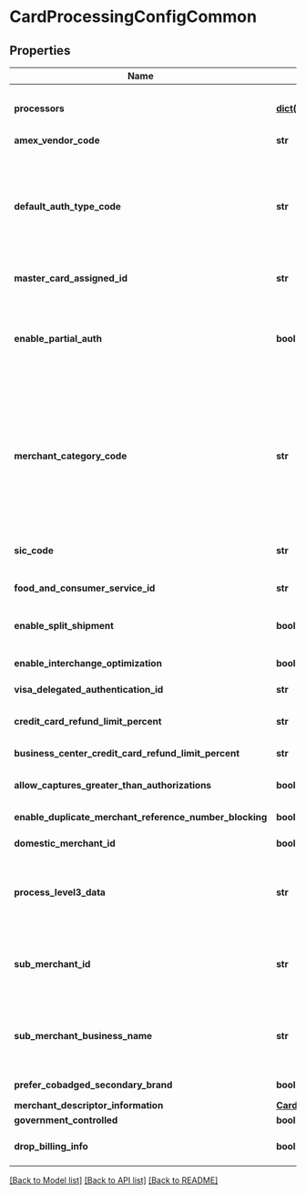 # CardProcessingConfigCommon

## Properties
Name | Type | Description | Notes
------------ | ------------- | ------------- | -------------
**processors** | [**dict(str, CardProcessingConfigCommonProcessors)**](CardProcessingConfigCommonProcessors.md) | e.g. * amexdirect * barclays2 * CUP * EFTPOS * fdiglobal * gpngsapv3 * gpx * smartfdc * tsys * vero * VPC  For VPC, CUP and EFTPOS processors, replace the processor name from VPC or CUP or EFTPOS to the actual processor name in the sample request. e.g. replace VPC with &amp;lt;your vpc processor&amp;gt;  | [optional] 
**amex_vendor_code** | **str** | Vendor code assigned by American Express. Applicable for TSYS (tsys) processor. | [optional] 
**default_auth_type_code** | **str** | Authorization Finality indicator. Please note that the input can be in small case or capitals but response is in small case as of now. It will be made capitals everywhere in the next version. Applicable for Elavon Americas (elavonamericas), TSYS (tsys), Barclays (barclays2), Streamline (streamline2), Six (six), Barclays HISO (barclayshiso), GPN (gpn), FDI Global (fdiglobal), GPX (gpx), Paymentech Tampa (paymentechtampa), FDC Nashville (smartfdc), VPC and Chase Paymentech Salem (chasepaymentechsalem) processors.  Validation details (for selected processors)...  &lt;table&gt; &lt;thead&gt;&lt;tr&gt;&lt;th&gt;Processor&lt;/th&gt;&lt;th&gt;Acceptance Type&lt;/th&gt;&lt;th&gt;Required&lt;/th&gt;&lt;th&gt;Default Value&lt;/th&gt;&lt;/tr&gt;&lt;/thead&gt; &lt;tr&gt;&lt;td&gt;Barclays&lt;/td&gt;&lt;td&gt;cnp, cp, hybrid&lt;/td&gt;&lt;td&gt;No&lt;/td&gt;&lt;td&gt;FINAL&lt;/td&gt;&lt;/tr&gt; &lt;tr&gt;&lt;td&gt;Barclays HISO&lt;/td&gt;&lt;td&gt;cnp, cp, hybrid&lt;/td&gt;&lt;td&gt;Yes&lt;/td&gt;&lt;td&gt;FINAL&lt;/td&gt;&lt;/tr&gt; &lt;/table&gt;  | [optional] 
**master_card_assigned_id** | **str** | MAID aka MasterCard assigned ID, MasterCard equivalent of Merchant Verification Value by Visa. Applicable for VPC, GPX (gpx) and FDI Global (fdiglobal) processors. | [optional] 
**enable_partial_auth** | **bool** | Allow merchants to accept partial authorization approvals. Applicable for Elavon Americas (elavonamericas), VPC, GPX (gpx), FDI Global (fdiglobal), FDC Nashville (smartfdc), GPN (gpn), TSYS (tsys), American Express Direct (amexdirect), Paymentech Tampa (paymentechtampa) and Chase Paymentech Salem (chasepaymentechsalem) processors.  Validation details (for selected processors)...  &lt;table&gt; &lt;thead&gt;&lt;tr&gt;&lt;th&gt;Processor&lt;/th&gt;&lt;th&gt;Acceptance Type&lt;/th&gt;&lt;th&gt;Required&lt;/th&gt;&lt;th&gt;Default Value&lt;/th&gt;&lt;/tr&gt;&lt;/thead&gt; &lt;tr&gt;&lt;td&gt;American Express Direct&lt;/td&gt;&lt;td&gt;cnp, cp, hybrid&lt;/td&gt;&lt;td&gt;No&lt;/td&gt;&lt;td&gt;No&lt;/td&gt;&lt;/tr&gt; &lt;/table&gt;  | [optional] 
**merchant_category_code** | **str** | Indicates type of business product or service of the merchant. Applicable for Chase Paymentech Salem (chasepaymentechsalem), FDI Global (fdiglobal), RUPAY, Elavon Americas (elavonamericas), American Express Direct (amexdirect), CMCIC (cmcic), GPX (gpx), VPC, TSYS (tsys), EFTPOS, CUP, Paymentech Tampa (paymentechtampa), CB2A, Barclays (barclays2), Prisma (prisma) and GPN (gpn) processors.  Validation details (for selected processors)...  &lt;table&gt; &lt;thead&gt;&lt;tr&gt;&lt;th&gt;Processor&lt;/th&gt;&lt;th&gt;Acceptance Type&lt;/th&gt;&lt;th&gt;Required&lt;/th&gt;&lt;th&gt;Min. Length&lt;/th&gt;&lt;th&gt;Max. Length&lt;/th&gt;&lt;th&gt;Regex&lt;/th&gt;&lt;/tr&gt;&lt;/thead&gt; &lt;tr&gt;&lt;td&gt;Barclays&lt;/td&gt;&lt;td&gt;cnp&lt;/td&gt;&lt;td&gt;No&lt;/td&gt;&lt;td&gt;4&lt;/td&gt;&lt;td&gt;4&lt;/td&gt;&lt;td&gt;^[0-9]+$&lt;/td&gt;&lt;/tr&gt; &lt;tr&gt;&lt;td&gt;American Express Direct&lt;/td&gt;&lt;td&gt;cnp, cp, hybrid&lt;/td&gt;&lt;td&gt;Yes&lt;/td&gt;&lt;td&gt;4&lt;/td&gt;&lt;td&gt;4&lt;/td&gt;&lt;td&gt;^[0-9]+$&lt;/td&gt;&lt;/tr&gt; &lt;/table&gt;  | [optional] 
**sic_code** | **str** | The Standard Industrial Classification (SIC) are four-digit codes that categorize the industries that companies belong to based on their business activities. Standard Industrial Classification codes were mostly replaced by the six-digit North American Industry Classification System (NAICS). Applicable for VPC and GPX (gpx) processors. | [optional] 
**food_and_consumer_service_id** | **str** | Food and Consumer Service ID. Identifies the merchant as being certified and approved to accept Food Stamps. Applicable for GPX (gpx) processor. | [optional] 
**enable_split_shipment** | **bool** | Enables you to split an order into multiple shipments with multiple captures. This feature is provided by CyberSource and supports three different scenarios:  * multiple authorizations * multiple captures * multiple authorizations with multiple captures  Applicable for VPC processors.  | [optional] 
**enable_interchange_optimization** | **bool** | Reduces your interchange fees by using automatic authorization refresh and automatic partial authorization reversal. Applicable for VPC processors. | [optional] 
**visa_delegated_authentication_id** | **str** | Identifier provided to merchants who opt for Visa&#39;s delegated authorization program. Applicable for VPC processors. | [optional] 
**credit_card_refund_limit_percent** | **str** | Blocks over-refunds when the aggregated refund amount is higher than the percentage set for this field. Applicable for GPX (gpx), VPC and Chase Paymentech Salem (chasepaymentechsalem) processors. | [optional] 
**business_center_credit_card_refund_limit_percent** | **str** | Limits refunds to the percentage set in this field. Applicable for GPX (gpx) and VPC processors. | [optional] 
**allow_captures_greater_than_authorizations** | **bool** | Enables this merchant account to capture amounts greater than the authorization amount. Applicable for GPX (gpx), VPC, Paymentech Tampa (paymentechtampa) and Chase Paymentech Salem (chasepaymentechsalem) processors. | [optional] 
**enable_duplicate_merchant_reference_number_blocking** | **bool** | Helps prevent duplicate transactions. Applicable for VPC, GPX (gpx) and Chase Paymentech Salem (chasepaymentechsalem) processors. | [optional] 
**domestic_merchant_id** | **bool** | This is a local merchant ID used by merchants in addition to the conventional merchant ID. This value is sent to the issuer. Applicable for VPC and Prisma (prisma) processors. | [optional] 
**process_level3_data** | **str** | Indicates whether merchant processes Level 3 transactions. Applicable for TSYS (tsys), Barclays (barclays2), Paymentech Tampa (paymentechtampa), FDI Global (fdiglobal), Elavon Americas (elavonamericas) and Chase Paymentech Salem (chasepaymentechsalem) processors.  Validation details (for selected processors)...  &lt;table&gt; &lt;thead&gt;&lt;tr&gt;&lt;th&gt;Processor&lt;/th&gt;&lt;th&gt;Acceptance Type&lt;/th&gt;&lt;th&gt;Required&lt;/th&gt;&lt;/tr&gt;&lt;/thead&gt; &lt;tr&gt;&lt;td&gt;Barclays&lt;/td&gt;&lt;td&gt;cnp&lt;/td&gt;&lt;td&gt;No&lt;/td&gt;&lt;/tr&gt; &lt;/table&gt;  | [optional] 
**sub_merchant_id** | **str** | The ID assigned to the sub-merchant. Applicable for American Express Direct (amexdirect) processor.  Validation details (for selected processors)...  &lt;table&gt; &lt;thead&gt;&lt;tr&gt;&lt;th&gt;Processor&lt;/th&gt;&lt;th&gt;Acceptance Type&lt;/th&gt;&lt;th&gt;Required&lt;/th&gt;&lt;th&gt;Min. Length&lt;/th&gt;&lt;th&gt;Max. Length&lt;/th&gt;&lt;th&gt;Regex&lt;/th&gt;&lt;/tr&gt;&lt;/thead&gt; &lt;tr&gt;&lt;td&gt;American Express Direct&lt;/td&gt;&lt;td&gt;cnp, cp, hybrid&lt;/td&gt;&lt;td&gt;No&lt;/td&gt;&lt;td&gt;1&lt;/td&gt;&lt;td&gt;20&lt;/td&gt;&lt;td&gt;^[0-9a-zA-Z&amp;#92;-&amp;#92;_&amp;#92;,\\s.]+$&lt;/td&gt;&lt;/tr&gt; &lt;/table&gt;  | [optional] 
**sub_merchant_business_name** | **str** | Sub-merchant&#39;s business name. Applicable for American Express Direct (amexdirect) processor.  Validation details (for selected processors)...  &lt;table&gt; &lt;thead&gt;&lt;tr&gt;&lt;th&gt;Processor&lt;/th&gt;&lt;th&gt;Acceptance Type&lt;/th&gt;&lt;th&gt;Required&lt;/th&gt;&lt;th&gt;Min. Length&lt;/th&gt;&lt;th&gt;Max. Length&lt;/th&gt;&lt;th&gt;Regex&lt;/th&gt;&lt;/tr&gt;&lt;/thead&gt; &lt;tr&gt;&lt;td&gt;American Express Direct&lt;/td&gt;&lt;td&gt;cnp, cp, hybrid&lt;/td&gt;&lt;td&gt;No&lt;/td&gt;&lt;td&gt;1&lt;/td&gt;&lt;td&gt;37&lt;/td&gt;&lt;td&gt;^[0-9a-zA-Z&amp;#92;-&amp;#92;_&amp;#92;,\\s.]+$&lt;/td&gt;&lt;/tr&gt; &lt;/table&gt;  | [optional] 
**prefer_cobadged_secondary_brand** | **bool** | It denotes merchant&#39;s preference on secondary brand for routing in case of co-branded cards. Applicable for EFTPOS processors. | [optional] 
**merchant_descriptor_information** | [**CardProcessingConfigCommonMerchantDescriptorInformation**](CardProcessingConfigCommonMerchantDescriptorInformation.md) |  | [optional] 
**government_controlled** | **bool** | Indicates whether the merchant is government controlled. Applicable for VPC processors. | [optional] 
**drop_billing_info** | **bool** | This field is used to indicate whether the merchant wants to drop the billing information from the request. If this field is set to true, then the billing information will be dropped from the request. If this field is set to false, then the billing information will be sent in the request. | [optional] 

[[Back to Model list]](../README.md#documentation-for-models) [[Back to API list]](../README.md#documentation-for-api-endpoints) [[Back to README]](../README.md)


